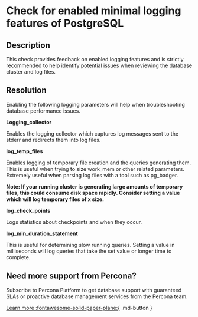 # Check for enabled minimal logging features of PostgreSQL


## Description
This check provides feedback on enabled logging features and is strictly recommended to help identify potential issues when reviewing the database cluster and log files. 

## Resolution

Enabling the following logging parameters will help when troubleshooting database performance issues.

**Logging_collector**

Enables the logging collector which captures log messages sent to the stderr and redirects them into log files.

**log_temp_files**

Enables logging of temporary file creation and the queries generating them. This is useful when trying to size work_mem or other related parameters.  Extremely useful when parsing log files with a tool such as pg_badger.

**Note: If your running cluster is generating large amounts of temporary files, this could consume disk space rapidly. Consider setting a value which will log temporary files of x size.**

**log_check_points**

Logs statistics about checkpoints and when they occur. 

**log_min_duration_statement**

This is useful for determining slow running queries. Setting a value in milliseconds will log queries that take the set value or longer time to complete.



## Need more support from Percona?

Subscribe to Percona Platform to get database support with guaranteed SLAs or proactive database management services from the Percona team.

[Learn more :fontawesome-solid-paper-plane:](https://per.co.na/subscribe){ .md-button }
